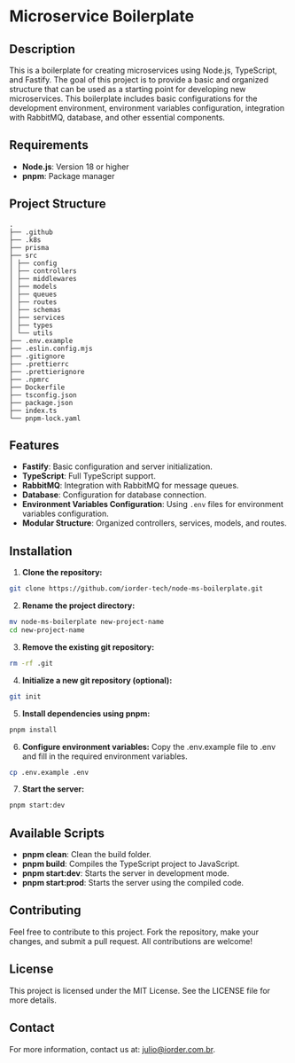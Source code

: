 # Microservice Boilerplate

## Description

This is a boilerplate for creating microservices using Node.js, TypeScript, and Fastify. The goal of this project is to provide a basic and organized structure that can be used as a starting point for developing new microservices. This boilerplate includes basic configurations for the development environment, environment variables configuration, integration with RabbitMQ, database, and other essential components.

## Requirements

- **Node.js**: Version 18 or higher
- **pnpm**: Package manager

## Project Structure

```shell
.
├── .github
├── .k8s
├── prisma
├── src
│ ├── config
│ ├── controllers
│ ├── middlewares
│ ├── models
│ ├── queues
│ ├── routes
│ ├── schemas
│ ├── services
│ ├── types
│ └── utils
├── .env.example
├── .eslin.config.mjs
├── .gitignore
├── .prettierrc
├── .prettierignore
├── .npmrc
├── Dockerfile
├── tsconfig.json
├── package.json
├── index.ts
└── pnpm-lock.yaml
```

## Features

- **Fastify**: Basic configuration and server initialization.
- **TypeScript**: Full TypeScript support.
- **RabbitMQ**: Integration with RabbitMQ for message queues.
- **Database**: Configuration for database connection.
- **Environment Variables Configuration**: Using `.env` files for environment variables configuration.
- **Modular Structure**: Organized controllers, services, models, and routes.

## Installation

1. **Clone the repository:**

```sh
git clone https://github.com/iorder-tech/node-ms-boilerplate.git
```

2. **Rename the project directory:**

```sh
mv node-ms-boilerplate new-project-name
cd new-project-name
```

3. **Remove the existing git repository:**

```sh
rm -rf .git
```

4. **Initialize a new git repository (optional):**

```sh
git init
```

5. **Install dependencies using pnpm:**

```sh
pnpm install
```

6. **Configure environment variables:**
   Copy the .env.example file to .env and fill in the required environment variables.

```sh
cp .env.example .env
```

7. **Start the server:**

```sh
pnpm start:dev
```

## Available Scripts

- **pnpm clean**: Clean the build folder.
- **pnpm build**: Compiles the TypeScript project to JavaScript.
- **pnpm start:dev**: Starts the server in development mode.
- **pnpm start:prod**: Starts the server using the compiled code.

## Contributing

Feel free to contribute to this project. Fork the repository, make your changes, and submit a pull request. All contributions are welcome!

## License

This project is licensed under the MIT License. See the LICENSE file for more details.

## Contact

For more information, contact us at: julio@iorder.com.br.
